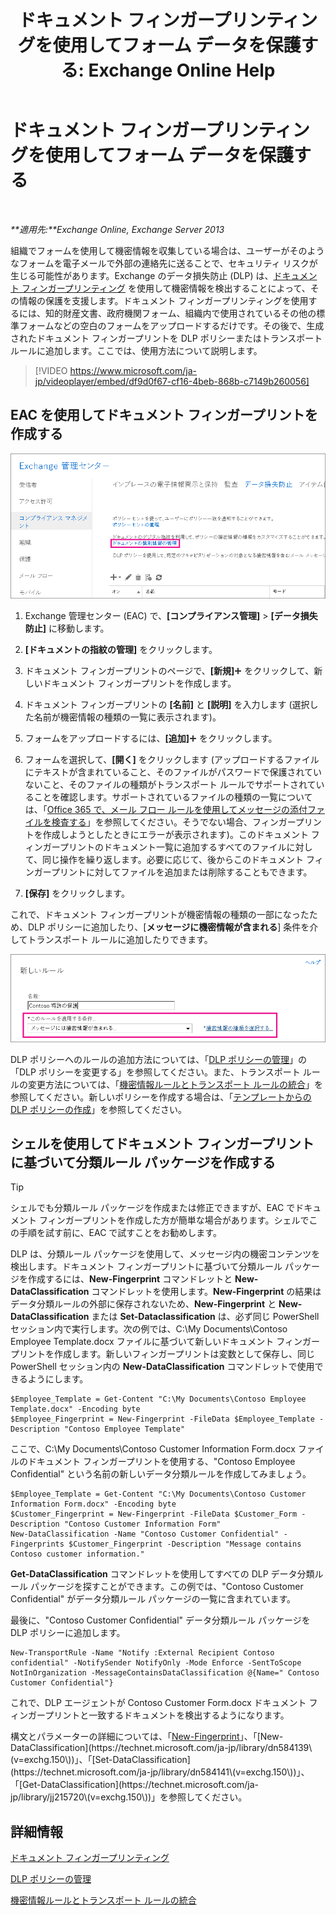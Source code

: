 ﻿---
title: 'ドキュメント フィンガープリンティングを使用してフォーム データを保護する: Exchange Online Help'
TOCTitle: ドキュメント フィンガープリンティングを使用してフォーム データを保護する
ms:assetid: 110c839b-7693-42f6-aa5d-58ce64f4c357
ms:mtpsurl: https://technet.microsoft.com/ja-jp/library/Dn635175(v=EXCHG.150)
ms:contentKeyID: 61204721
ms.date: 05/22/2018
mtps_version: v=EXCHG.150
ms.translationtype: HT
---

# ドキュメント フィンガープリンティングを使用してフォーム データを保護する

 

_**適用先:**Exchange Online, Exchange Server 2013_

組織でフォームを使用して機密情報を収集している場合は、ユーザーがそのようなフォームを電子メールで外部の連絡先に送ることで、セキュリティ リスクが生じる可能性があります。Exchange のデータ損失防止 (DLP) は、[ドキュメント フィンガープリンティング](overview-of-document-fingerprinting-in-exchange.md) を使用して機密情報を検出することによって、その情報の保護を支援します。ドキュメント フィンガープリンティングを使用するには、知的財産文書、政府機関フォーム、組織内で使用されているその他の標準フォームなどの空白のフォームをアップロードするだけです。その後で、生成されたドキュメント フィンガープリントを DLP ポリシーまたはトランスポート ルールに追加します。ここでは、使用方法について説明します。

> [!VIDEO https://www.microsoft.com/ja-jp/videoplayer/embed/df9d0f67-cf16-4beb-868b-c7149b260056]

## EAC を使用してドキュメント フィンガープリントを作成する

![強調表示された EAC 内のドキュメント フィンガープリントへのパス](images/Dn635175.e8562ea7-40ba-4feb-adde-2e81f029fcda(EXCHG.150).png "強調表示された EAC 内のドキュメント フィンガープリントへのパス")

1.  Exchange 管理センター (EAC) で、**\[コンプライアンス管理\]** \> **\[データ損失防止\]** に移動します。

2.  **\[ドキュメントの指紋の管理\]** をクリックします。

3.  ドキュメント フィンガープリントのページで、**\[新規\]**![\[追加\] アイコン](images/JJ218640.c1e75329-d6d7-4073-a27d-498590bbb558(EXCHG.150).gif "[追加] アイコン") をクリックして、新しいドキュメント フィンガープリントを作成します。

4.  ドキュメント フィンガープリントの **\[名前\]** と **\[説明\]** を入力します (選択した名前が機密情報の種類の一覧に表示されます)。

5.  フォームをアップロードするには、**\[追加\]**![\[追加\] アイコン](images/JJ218640.c1e75329-d6d7-4073-a27d-498590bbb558(EXCHG.150).gif "[追加] アイコン") をクリックします。

6.  フォームを選択して、**\[開く\]** をクリックします (アップロードするファイルにテキストが含まれていること、そのファイルがパスワードで保護されていないこと、そのファイルの種類がトランスポート ルールでサポートされていることを確認します。サポートされているファイルの種類の一覧については、「[Office 365 で、メール フロー ルールを使用してメッセージの添付ファイルを検査する](https://technet.microsoft.com/ja-jp/library/jj919236\(v=exchg.150\))」を参照してください。そうでない場合、フィンガープリントを作成しようとしたときにエラーが表示されます)。このドキュメント フィンガープリントのドキュメント一覧に追加するすべてのファイルに対して、同じ操作を繰り返します。必要に応じて、後からこのドキュメント フィンガープリントに対してファイルを追加または削除することもできます。

7.  **\[保存\]** をクリックします。

これで、ドキュメント フィンガープリントが機密情報の種類の一部になったため、DLP ポリシーに追加したり、\[**メッセージに機密情報が含まれる**\] 条件を介してトランスポート ルールに追加したりできます。

![強調表示されている \[このルールを適用する条件\]](images/Dn635175.9355a513-a790-48eb-a61b-575ba2ecdfa6(EXCHG.150).png "強調表示されている [このルールを適用する条件]")

DLP ポリシーへのルールの追加方法については、「[DLP ポリシーの管理](manage-dlp-policies-exchange-2013-help.md)」の「DLP ポリシーを変更する」を参照してください。また、トランスポート ルールの変更方法については、「[機密情報ルールとトランスポート ルールの統合](integrating-sensitive-information-rules-with-transport-rules-exchange-2013-help.md)」を参照してください。新しいポリシーを作成する場合は、「[テンプレートからの DLP ポリシーの作成](how-to-new-dlp-data-loss-prevention-policy-template.md)」を参照してください。

## シェルを使用してドキュメント フィンガープリントに基づいて分類ルール パッケージを作成する


> [!TIP]
> シェルでも分類ルール パッケージを作成または修正できますが、EAC でドキュメント フィンガープリントを作成した方が簡単な場合があります。シェルでこの手順を試す前に、EAC で試すことをお勧めします。



DLP は、分類ルール パッケージを使用して、メッセージ内の機密コンテンツを検出します。ドキュメント フィンガープリントに基づいて分類ルール パッケージを作成するには、**New-Fingerprint** コマンドレットと **New-DataClassification** コマンドレットを使用します。**New-Fingerprint** の結果はデータ分類ルールの外部に保存されないため、**New-Fingerprint** と **New-DataClassification** または **Set-Dataclassification** は、必ず同じ PowerShell セッション内で実行します。次の例では、C:\\My Documents\\Contoso Employee Template.docx ファイルに基づいて新しいドキュメント フィンガープリントを作成します。新しいフィンガープリントは変数として保存し、同じ PowerShell セッション内の **New-DataClassification** コマンドレットで使用できるようにします。

    $Employee_Template = Get-Content "C:\My Documents\Contoso Employee Template.docx" -Encoding byte
    $Employee_Fingerprint = New-Fingerprint -FileData $Employee_Template -Description "Contoso Employee Template"

ここで、C:\\My Documents\\Contoso Customer Information Form.docx ファイルのドキュメント フィンガープリントを使用する、"Contoso Employee Confidential" という名前の新しいデータ分類ルールを作成してみましょう。

    $Employee_Template = Get-Content "C:\My Documents\Contoso Customer Information Form.docx" -Encoding byte
    $Customer_Fingerprint = New-Fingerprint -FileData $Customer_Form -Description "Contoso Customer Information Form"
    New-DataClassification -Name "Contoso Customer Confidential" -Fingerprints $Customer_Fingerprint -Description "Message contains Contoso customer information." 

**Get-DataClassification** コマンドレットを使用してすべての DLP データ分類ルール パッケージを探すことができます。この例では、"Contoso Customer Confidential" がデータ分類ルール パッケージの一覧に含まれています。

最後に、"Contoso Customer Confidential" データ分類ルール パッケージを DLP ポリシーに追加します。

    New-TransportRule -Name "Notify :External Recipient Contoso confidential" -NotifySender NotifyOnly -Mode Enforce -SentToScope NotInOrganization -MessageContainsDataClassification @{Name=" Contoso Customer Confidential"}

これで、DLP エージェントが Contoso Customer Form.docx ドキュメント フィンガープリントと一致するドキュメントを検出するようになります。

構文とパラメーターの詳細については、「[New-Fingerprint](https://technet.microsoft.com/ja-jp/library/dn584142\(v=exchg.150\))」、「[New-DataClassification](https://technet.microsoft.com/ja-jp/library/dn584139\(v=exchg.150\))」、「[Set-DataClassification](https://technet.microsoft.com/ja-jp/library/dn584141\(v=exchg.150\))」、「[Get-DataClassification](https://technet.microsoft.com/ja-jp/library/jj215720\(v=exchg.150\))」を参照してください。

## 詳細情報

[ドキュメント フィンガープリンティング](overview-of-document-fingerprinting-in-exchange.md)

[DLP ポリシーの管理](manage-dlp-policies-exchange-2013-help.md)

[機密情報ルールとトランスポート ルールの統合](integrating-sensitive-information-rules-with-transport-rules-exchange-2013-help.md)


